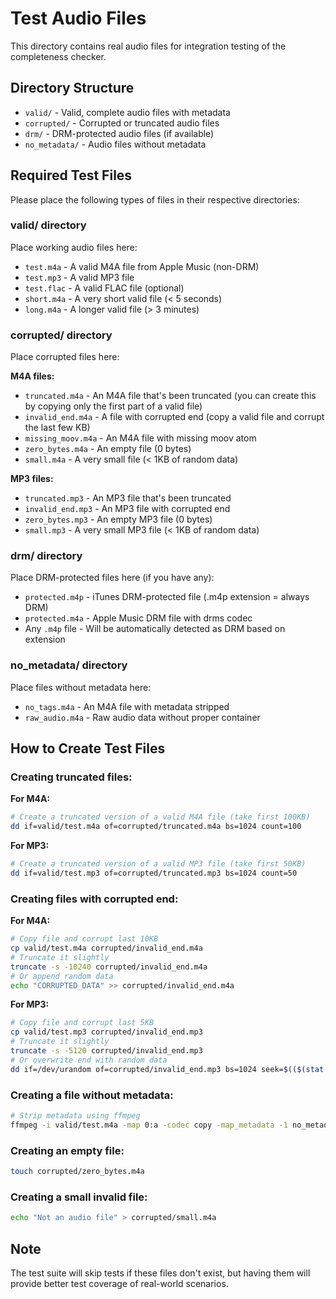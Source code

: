 # Test Audio Files

This directory contains real audio files for integration testing of the completeness checker.

## Directory Structure

- `valid/` - Valid, complete audio files with metadata
- `corrupted/` - Corrupted or truncated audio files
- `drm/` - DRM-protected audio files (if available)
- `no_metadata/` - Audio files without metadata

## Required Test Files

Please place the following types of files in their respective directories:

### valid/ directory
Place working audio files here:
- `test.m4a` - A valid M4A file from Apple Music (non-DRM)
- `test.mp3` - A valid MP3 file
- `test.flac` - A valid FLAC file (optional)
- `short.m4a` - A very short valid file (< 5 seconds)
- `long.m4a` - A longer valid file (> 3 minutes)

### corrupted/ directory

Place corrupted files here:

**M4A files:**
- `truncated.m4a` - An M4A file that's been truncated (you can create this by copying only the first part of a valid file)
- `invalid_end.m4a` - A file with corrupted end (copy a valid file and corrupt the last few KB)
- `missing_moov.m4a` - An M4A file with missing moov atom
- `zero_bytes.m4a` - An empty file (0 bytes)
- `small.m4a` - A very small file (< 1KB of random data)

**MP3 files:**
- `truncated.mp3` - An MP3 file that's been truncated
- `invalid_end.mp3` - An MP3 file with corrupted end
- `zero_bytes.mp3` - An empty MP3 file (0 bytes)
- `small.mp3` - A very small MP3 file (< 1KB of random data)

### drm/ directory

Place DRM-protected files here (if you have any):
- `protected.m4p` - iTunes DRM-protected file (.m4p extension = always DRM)
- `protected.m4a` - Apple Music DRM file with drms codec
- Any `.m4p` file - Will be automatically detected as DRM based on extension

### no_metadata/ directory
Place files without metadata here:
- `no_tags.m4a` - An M4A file with metadata stripped
- `raw_audio.m4a` - Raw audio data without proper container

## How to Create Test Files

### Creating truncated files:

**For M4A:**
```bash
# Create a truncated version of a valid M4A file (take first 100KB)
dd if=valid/test.m4a of=corrupted/truncated.m4a bs=1024 count=100
```

**For MP3:**
```bash
# Create a truncated version of a valid MP3 file (take first 50KB)
dd if=valid/test.mp3 of=corrupted/truncated.mp3 bs=1024 count=50
```

### Creating files with corrupted end:

**For M4A:**
```bash
# Copy file and corrupt last 10KB
cp valid/test.m4a corrupted/invalid_end.m4a
# Truncate it slightly
truncate -s -10240 corrupted/invalid_end.m4a
# Or append random data
echo "CORRUPTED_DATA" >> corrupted/invalid_end.m4a
```

**For MP3:**
```bash
# Copy file and corrupt last 5KB
cp valid/test.mp3 corrupted/invalid_end.mp3
# Truncate it slightly
truncate -s -5120 corrupted/invalid_end.mp3
# Or overwrite end with random data
dd if=/dev/urandom of=corrupted/invalid_end.mp3 bs=1024 seek=$(($(stat -f%z corrupted/invalid_end.mp3)/1024-5)) count=5 conv=notrunc
```

### Creating a file without metadata:
```bash
# Strip metadata using ffmpeg
ffmpeg -i valid/test.m4a -map 0:a -codec copy -map_metadata -1 no_metadata/no_tags.m4a
```

### Creating an empty file:
```bash
touch corrupted/zero_bytes.m4a
```

### Creating a small invalid file:
```bash
echo "Not an audio file" > corrupted/small.m4a
```

## Note
The test suite will skip tests if these files don't exist, but having them will provide better test coverage of real-world scenarios.